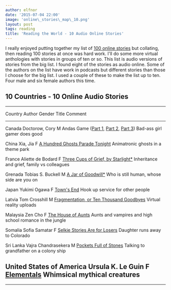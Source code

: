 ```yaml
---
author: elfnor
date: '2015-07-04 22:00'
image: 'online\_stories\_map\_10.png'
layout: post
tags: reading
title: 'Reading the World - 10 Audio Online Stories'
---
```


I really enjoyed putting together my list of [100 online stories](%7Bfilename%7Donline_stories_100.md) but collating, then reading 100 stories at once was hard work. I\'ll do some more virtual anthologies with stories in groups of ten or so. This list is audio versions of stories from the big list. I found eight of the stories as audio online. Some of the authors on the list have work in podcasts but different stories than those I choose for the big list. I used a couple of these to make the list up to ten. Four male and six female authors this time.

## 10 Countries - 10 Online Audio Stories

  ----------------------------------------------------------------------------------------------------------------------------------------------------------------------------------------------------------------------------------------------------------------------------------------------------------------------------------
  Country                    Author                Gender   Title                                                                                                                                                                                                         Comment
  -------------------------- --------------------- -------- ------------------------------------------------------------------------------------------------------------------------------------------------------------------------------------------------------------- ----------------------------------------------------------
  Canada                     Doctorow, Cory        M        Andas Game ([Part 1](https://archive.org/details/Cory_Doctorow_Podcast_16), [Part 2](https://archive.org/details/Cory_Doctorow_Podcast_17), [Part 3](https://archive.org/details/Cory_Doctorow_Podcast_18))   Bad-ass girl gamer does good

  China                      Xia, Jia              F        [A Hundred Ghosts Parade Tonight](http://clarkesworldmagazine.com/audio_02_12a/)                                                                                                                              Animatronic ghosts in a theme park

  France                     Aliette de Bodard     F        [Three Cups of Grief, by Starlight\*](http://clarkesworldmagazine.com/audio_01_15/)                                                                                                                           Inheritance and grief, family vs colleagues

  Grenada                    Tobias S. Buckell     M        [A Jar of Goodwill\*](http://clarkesworldmagazine.com/audio_05_10/)                                                                                                                                           Who is still human, whose side are you on

  Japan                      Yukimi Ogawa          F        [Town\'s End](http://www.strangehorizons.com/2013/20130311/xpodcast-f.shtml)                                                                                                                                  Hook up service for other people

  Latvia                     Tom Crosshill         M        [Fragmentation, or Ten Thousand Goodbyes](http://clarkesworldmagazine.com/audio_04_12/)                                                                                                                       Virtual reality uploads

  Malaysia                   Zen Cho               F        [The House of Aunts](http://podcastle.org/2013/06/25/podcastle-266-giant-episode-house-of-aunts/)                                                                                                             Aunts and vampires and high school romance in the jungle

  Somalia                    Sofia Samatar         F        [Selkie Stories Are for Losers](http://strangehorizons.com/2013/20130107/xpodcast-f.shtml)                                                                                                                    Daughter runs away to Colorado

  Sri Lanka                  Vajra Chandrasekera   M        [Pockets Full of Stones](http://clarkesworldmagazine.com/audio_07_13/)                                                                                                                                        Talking to grandfather on a colony ship

  United States of America   Ursula K. Le Guin     F        [Elementals](http://www.lightspeedmagazine.com/fiction/elementals/)                                                                                                                                           Whimsical mythical creatures
  ----------------------------------------------------------------------------------------------------------------------------------------------------------------------------------------------------------------------------------------------------------------------------------------------------------------------------------

------------------------------------------------------------------------
